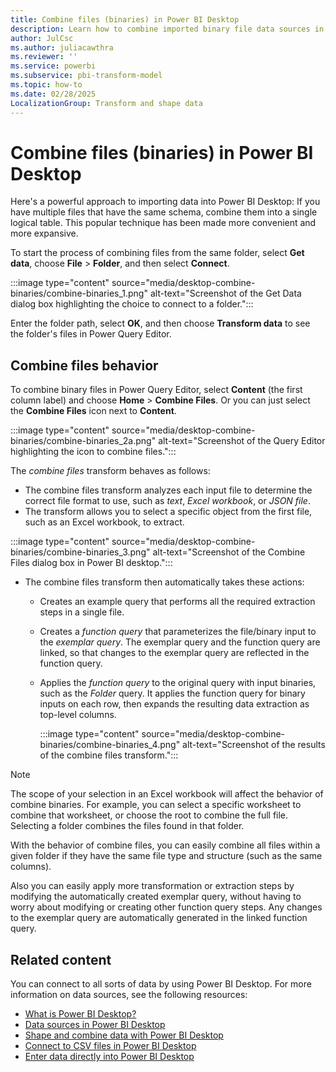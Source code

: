 ```yaml
---
title: Combine files (binaries) in Power BI Desktop
description: Learn how to combine imported binary file data sources in Power BI Desktop using the Power Query Editor.
author: JulCsc
ms.author: juliacawthra
ms.reviewer: ''
ms.service: powerbi
ms.subservice: pbi-transform-model
ms.topic: how-to
ms.date: 02/28/2025
LocalizationGroup: Transform and shape data
---
```

# Combine files (binaries) in Power BI Desktop

Here's a powerful approach to importing data into Power BI Desktop: If you have multiple files that have the same schema, combine them into a single logical table. This popular technique has been made more convenient and more expansive.

To start the process of combining files from the same folder, select **Get data**, choose **File** > **Folder**, and then select **Connect**.

:::image type="content" source="media/desktop-combine-binaries/combine-binaries_1.png" alt-text="Screenshot of the Get Data dialog box highlighting the choice to connect to a folder.":::

Enter the folder path, select **OK**, and then choose **Transform data** to see the folder's files in Power Query Editor.

## Combine files behavior

To combine binary files in Power Query Editor, select **Content** (the first column label) and choose **Home** > **Combine Files**. Or you can just select the **Combine Files** icon next to **Content**.

:::image type="content" source="media/desktop-combine-binaries/combine-binaries_2a.png" alt-text="Screenshot of the Query Editor highlighting the icon to combine files.":::

The *combine files* transform behaves as follows:

* The combine files transform analyzes each input file to determine the correct file format to use, such as *text*, *Excel workbook*, or *JSON file*.
* The transform allows you to select a specific object from the first file, such as an Excel workbook, to extract.
  
:::image type="content" source="media/desktop-combine-binaries/combine-binaries_3.png" alt-text="Screenshot of the Combine Files dialog box in Power BI desktop.":::

* The combine files transform then automatically takes these actions:
  
  * Creates an example query that performs all the required extraction steps in a single file.
  * Creates a *function query* that parameterizes the file/binary input to the *exemplar query*. The exemplar query and the function query are linked, so that changes to the exemplar query are reflected in the function query.
  * Applies the *function query* to the original query with input binaries, such as the *Folder* query. It applies the function query for binary inputs on each row, then expands the resulting data extraction as top-level columns.

    :::image type="content" source="media/desktop-combine-binaries/combine-binaries_4.png" alt-text="Screenshot of the results of the combine files transform.":::

> [!NOTE]
> The scope of your selection in an Excel workbook will affect the behavior of combine binaries. For example, you can select a specific worksheet to combine that worksheet, or choose the root to combine the full file. Selecting a folder combines the files found in that folder.

With the behavior of combine files, you can easily combine all files within a given folder if they have the same file type and structure (such as the same columns).

Also you can easily apply more transformation or extraction steps by modifying the automatically created exemplar query, without having to worry about modifying or creating other function query steps. Any changes to the exemplar query are automatically generated in the linked function query.

## Related content

You can connect to all sorts of data by using Power BI Desktop. For more information on data sources, see the following resources:

* [What is Power BI Desktop?](../fundamentals/desktop-what-is-desktop.md)
* [Data sources in Power BI Desktop](../connect-data/desktop-data-sources.md)
* [Shape and combine data with Power BI Desktop](../connect-data/desktop-shape-and-combine-data.md)
* [Connect to CSV files in Power BI Desktop](/power-query/connectors/text-csv)
* [Enter data directly into Power BI Desktop](../connect-data/desktop-enter-data-directly-into-desktop.md)
